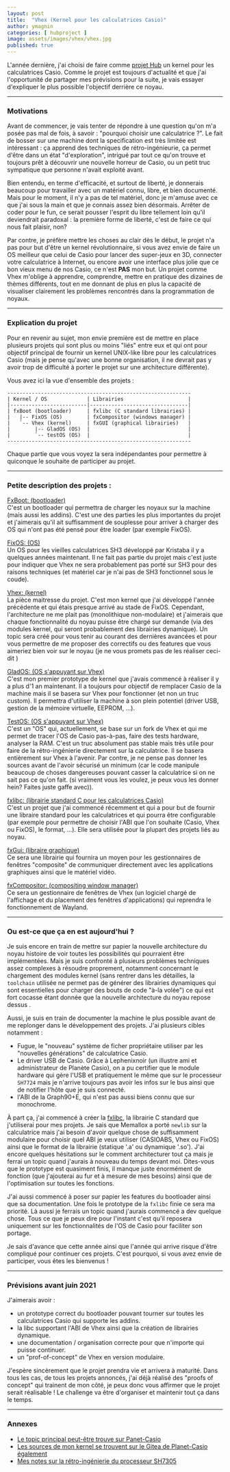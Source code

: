 ```yaml
---
layout: post
title:  "Vhex (Kernel pour les calculatrices Casio)"
author: ymagnin
categories: [ hubproject ]
image: assets/images/vhex/vhex.jpg
published: true
---
```


L'année dernière, j'ai choisi de faire comme [projet Hub][4] un kernel pour les calculatrices Casio. Comme le projet est toujours d'actualité et que j'ai l'opportunité de partager mes prévisions pour la suite, je vais essayer d'expliquer le plus possible l'objectif derrière ce noyau.

---

### Motivations

Avant de commencer, je vais tenter de répondre à une question qu'on m'a posée pas mal de fois, à savoir : "pourquoi choisir une calculatrice ?". Le fait de bosser sur une machine dont la specification est très limitée est intéressant : ça apprend des techniques de rétro-ingénieurie, ça permet d'être dans un état "d'exploration", intrigué par tout ce qu'on trouve et toujours prêt à découvrir une nouvelle horreur de Casio, ou un petit truc sympatique que personne n'avait exploité avant.

Bien entendu, en terme d'efficacité, et surtout de liberté, je donnerais beaucoup pour travailler avec un matériel connu, libre, et bien documenté. Mais pour le moment, il n'y a pas de tel matériel, donc je m'amuse avec ce que j'ai sous la main et que je connais assez bien désormais. Arrêter de coder pour le fun, ce serait pousser l'esprit du libre tellement loin qu'il deviendrait paradoxal : la première forme de liberté, c'est de faire ce qui nous fait plaisir, non?

Par contre, je préfère mettre les choses au clair dès le début, le projet n'a pas pour but d'être un kernel révolutionnaire, si vous avez envie de faire un OS meilleur que celui de Casio pour lancer des super-jeux en 3D, connecter votre calculatrice à Internet, ou encore avoir une interface plus jolie que ce bon vieux menu de nos Casio, ce n'est __PAS__ mon but. Un projet comme Vhex m'oblige à apprendre, comprendre, mettre en pratique des dizaines de thèmes différents, tout en me donnant de plus en plus la capacité de visualiser clairement les problèmes rencontrés dans la programmation de noyaux.

---

### Explication du projet

Pour en revenir au sujet, mon envie première est de mettre en place plusieurs projets qui sont plus ou moins "liés" entre eux et qui ont pour objectif principal de fournir un kernel UNIX-like libre pour les calculatrices Casio (mais je pense qu'avec une bonne organisation, il ne devrait pas y avoir trop de difficulté à porter le projet sur une architecture différente).

Vous avez ici la vue d'ensemble des projets :

```
------------------------------------------------------------
| Kernel / OS             | Librairies                     |
|-------------------------|--------------------------------|
| fxBoot (bootloader)     | fxlibc (C standard librairies) |
|   |-- FixOS (OS)        | fxCompositor (windows manager) |
|   `-- Vhex (kernel)     | fxGUI (graphical librairies)   |
|        |-- GladOS (OS)  |                                |
|        `-- testOS (OS)  |                                |
------------------------------------------------------------
```

Chaque partie que vous voyez la sera indépendantes pour permettre à quiconque le souhaite de participer au projet.

---

### Petite description des projets :
<ins>FxBoot: (bootloader)</ins><br>
C'est un bootloader qui permettra de charger les noyaux sur la machine (mais aussi les addins). C'est une des parties les plus importantes du projet et j'aimerais qu'il ait suffisamment de souplesse pour arriver à charger des OS qui n'ont pas été pensé pour être loader (par exemple FixOS).

<ins>FixOS: (OS)</ins><br>
Un OS pour les vieilles calculatrices SH3 développé par Kristaba il y a quelques années maintenant. Il ne fait pas partie du projet mais c'est juste pour indiquer que Vhex ne sera probablement pas porté sur SH3 pour des raisons techniques (et matériel car je n'ai pas de SH3 fonctionnel sous le coude).

<ins>Vhex: (kernel)</ins><br>
La pièce maitresse du projet. C'est mon kernel que j'ai développé l'année précédente et qui étais presque arrivé au stade de FixOS. Cependant, l'architecture ne me plait pas (monolithique non-modulaire) et j'aimerais que chaque fonctionnalité du noyau puisse être chargé sur demande (via des modules kernel, qui seront probablement des librairies dynamique). Un topic sera créé pour vous tenir au courant des dernières avancées et pour vous permettre de me proposer des correctifs ou des features que vous aimeriez bien voir sur le noyau (je ne vous promets pas de les réaliser ceci-dit )

<ins>GladOS: (OS s'appuyant sur Vhex)</ins><br>
C'est mon premier prototype de kernel que j'avais commencé à réaliser il y a plus d'1 an maintenant. Il a toujours pour objectif de remplacer Casio de la machine mais il se basera sur Vhex pour fonctionner (et non un truc custom). Il permettra d'utiliser la machine à son plein potentiel (driver USB, gestion de la mémoire virtuelle, EEPROM, ...).

<ins>TestOS: (OS s'appuyant sur Vhex)</ins><br>
C'est un "OS" qui, actuellement, se base sur un fork de Vhex et qui me permet de tracer l'OS de Casio pas-à-pas, faire des tests hardware, analyser la RAM. C'est un truc absolument pas stable mais très utile pour faire de la rétro-ingénierie directement sur la calculatrice. Il se basera entièrement sur Vhex à l'avenir. Par contre, je ne pense pas donner les sources avant de l'avoir sécurisé un minimum (car le code manipule beaucoup de choses dangereuses pouvant casser la calculatrice si on ne sait pas ce qu'on fait. (si vraiment vous les voulez, je peux vous les donner hein? Faites juste gaffe avec)).

<ins>fxlibc: (librairie standard C pour les calculatrices Casio)</ins><br>
C'est un projet que j'ai commencé récemment et qui a pour but de fournir une libraire standard pour les calculatrices et qui pourra être configurable (par exemple pour permettre de choisir l'ABI que l'on souhaite (Casio, Vhex ou FixOS), le format, ...). Elle sera utilisée pour la plupart des projets liés au noyau.

<ins>fxGui: (libraire graphique)</ins><br>
Ce sera une librairie qui fournira un moyen pour les gestionnaires de fenêtres "composite" de communiquer directement avec les applications graphiques ainsi que le matériel vidéo.

<ins>fxCompositor: (compositing window manager)</ins><br>
Ce sera un gestionnaire de fenêtres de Vhex (un logiciel chargé de l'affichage et du placement des fenêtres d'applications) qui reprendra le fonctionnement de Wayland.

---

### Ou est-ce que ça en est aujourd'hui ?

Je suis encore en train de mettre sur papier la nouvelle architecture du noyau histoire de voir toutes les possibilités qui pourraient être implémentées. Mais je suis confronté à plusieurs problèmes techniques assez complexes à résoudre proprement, notamment concernant le chargement des modules kernel (sans rentrer dans les détailles, la `toolchain` utilisée ne permet pas de générer des librairies dynamiques qui sont essentielles pour charger des bouts de code "à-la volée") ce qui est fort cocasse étant donnée que la nouvelle architecture du noyau repose dessus .

Aussi, je suis en train de documenter la machine le plus possible avant de me replonger dans le développement des projets.
J'ai plusieurs cibles notamment :
* Fugue, le "nouveau" système de ficher propriétaire utiliser par les "nouvelles générations" de calculatrice Casio.
* Le driver USB de Casio. Grâce à Lephenixnoir (un illustre ami et administrateur de Planète Casio), on a pu certifier que le module hardware qui gère l'USB et pratiquement le même que sur le processeur `SH7724` mais je n'arrive toujours pas avoir les infos sur le bus ainsi que de notifier l'hôte que je suis connecté.
* l'ABI de la Graph90+E, qui n'est pas aussi biens connu que sur monochrome.

À part ça, j'ai commencé à créer la [fxlibc][5], la librairie C standard que j'utiliserai pour mes projets. Je sais que Memallox a porté `newlib` sur la calculatrice mais j'ai besoin d'avoir quelque chose de suffisamment modulaire pour choisir quel ABI je veux utiliser (CASIOABS, Vhex ou FixOS) ainsi que le format de la librairie (statique '.a' ou dynamique '.so'). J'ai encore quelques hésitations sur le comment architecturer tout ça mais je ferrai un topic quand j'aurais à nouveau du temps devant moi. Dites-vous que le prototype est quasiment finis, il manque juste énormément de fonction (que j'ajouterai au fur et à mesure de mes besoins) ainsi que de l'optimisation sur toutes les fonctions.

J'ai aussi commencé à poser sur papier les features du bootloader ainsi que sa documentation. Une fois le prototype de la `fxlibc` finie ce sera ma priorité. Là aussi je ferrais un topic quand j'aurais commencé a dev quelque chose. Tous ce que je peux dire pour l'instant c'est qu'il reposera uniquement sur les fonctionnalités de l'OS de Casio pour faciliter son portage.

Je sais d'avance que cette année ainsi que l'année qui arrive risque d'être compliqué pour continuer ces projets. C'est pourquoi, si vous avez envie de participer, vous êtes les bienvenus !

---

### Prévisions avant juin 2021
J'aimerais avoir :
* un prototype correct du bootloader pouvant tourner sur toutes les calculatrices Casio qui supporte les addins.
* la libc supportant l'ABI de Vhex ainsi que la création de librairies dynamique.
* une documentation / organisation correcte pour que n'importe qui puisse continuer.
* un "prof-of-concept" de Vhex en version modulaire.

J'espère sincèrement que le projet prendra vie et arrivera à maturité. Dans tous les cas, de tous les projets annoncés, j'ai déjà réalisé des "proofs of concept" qui trainent de mon côté, je peux donc vous affirmer que le projet serait réalisable ! Le challenge va être d'organiser et maintenir tout ça dans le temps.

---

### Annexes
* [Le topic principal peut-être trouve sur Panet-Casio][1]
* [Les sources de mon kernel se trouvent sur le Gitea de Planet-Casio également][2]
* [Mes notes sur la rétro-ingénierie du processeur SH7305][3]


[1]: https://www.planet-casio.com/Fr/forums/topic16469-1-projet-vhex-kernel-pour-les-calculatrices-casio.html
[2]: https://gitea.planet-casio.com/Yatis/Vhex-kernel
[3]: https://bible.planet-casio.com/yatis
[4]: https://github.com/Epitech-Lyon/Vhex-kernel
[5]: https://github.com/Epitech-Lyon/fxlibc